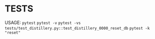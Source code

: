 # TESTS

USAGE:
`pytest`
`pytest -v`
`pytest -vs tests/test_distillery.py::test_distillery_0000_reset_db`
`pytest -k "reset"`
